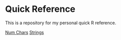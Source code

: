 # Quick Reference

This is a repository for my personal quick R reference.

[Num Chars](./pages/num-chars.html)
[Strings](./pages/strings.html)
